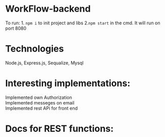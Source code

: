# WorkFlow-backend
To run: 1. `npm i` to init project and libs 2.`npm start` in the cmd. It will run on port 8080

# Technologies 
Node.js,
Express.js,
Sequalize,
Mysql

# Interesting implementations:
Implemented own Authorization<br>
Implemented messeges on email<br>
Implemented rest APi for front end<br>

# Docs for REST functions:


